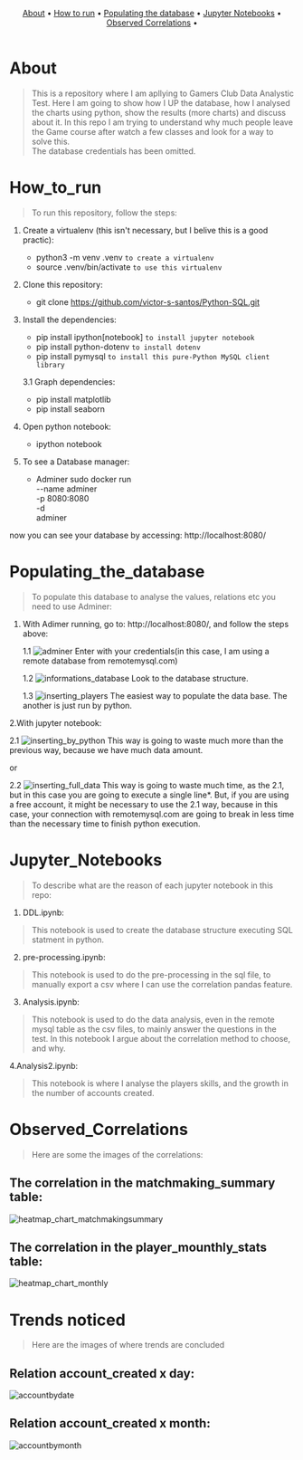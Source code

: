 <table>
   <tr>
      <p align="center">
        <a href="#about">About</a> •
        <a href="#how_to_run">How to run</a> •
        <a href="#populating_the_database">Populating the database</a> •
         <a href="#jupyter_notebooks">Jupyter Notebooks</a> •
         <a href="#observed_correlations">Observed Correlations</a> •
      </p>
   </tr>
</table>

# About
> This is a repository where I am apllying to Gamers Club Data Analystic Test. Here I am going to show how I UP the database, how I analysed the charts using python, show the results (more charts) and discuss about it. In this repo I am trying to understand why much people leave the Game course after watch a few classes and look for a way to solve this.  
The database credentials has been omitted. 

# How_to_run
> To run this repository, follow the steps:
1. Create a virtualenv (this isn't necessary, but I belive this is a good practic):
    * python3 -m venv .venv `to create a virtualenv`
    * source .venv/bin/activate `to use this virtualenv`
    
2. Clone this repository:
    * git clone https://github.com/victor-s-santos/Python-SQL.git

3. Install the dependencies:
   * pip install ipython[notebook] `to install jupyter notebook`
   * pip install python-dotenv `to install dotenv`
   * pip install pymysql `to install this pure-Python MySQL client library`

   3.1 Graph dependencies:
      * pip install matplotlib
      * pip install seaborn
   
4. Open python notebook:
    * ipython notebook
    
5. To see a Database manager:
    * Adminer
    sudo docker run \
        --name adminer \
        -p 8080:8080 \
        -d \
        adminer

now you can see your database by accessing:
http://localhost:8080/

# Populating_the_database
>To populate this database to analyse the values, relations etc you need to use Adminer: 
1. With Adimer running, go to:
    http://localhost:8080/, and follow the steps above:
    
    1.1 ![adminer](/images/adminer/adminer.png)
    Enter with your credentials(in this case, I am using a remote database from remotemysql.com)
    
    1.2 ![informations_database](/images/adminer/informations_database.png)
    Look to the database structure.
    
    1.3 ![inserting_players](/images/adminer/inserting_players.png)
    The easiest way to populate the data base. The another is just run by python.
  
2.With jupyter notebook:

   2.1 ![inserting_by_python](/images/adminer/inserting_by_python.png)
   This way is going to waste much more than the previous way, because we have much data amount.
   
   or
   
   2.2 ![inserting_full_data](/images/adminer/insert_full_data.png)
   This way is going to waste much time, as the 2.1, but in this case you are going to execute a single line*.
   But, if you are using a free account, it might be necessary to use the 2.1 way, because in this case, your connection with remotemysql.com are going to break in less time than the necessary time to finish python execution.
   

# Jupyter_Notebooks
>To describe what are the reason of each jupyter notebook in this repo:
1. DDL.ipynb:
>This notebook is used to create the database structure executing SQL statment in python.

2. pre-processing.ipynb:
>This notebook is used to do the pre-processing in the sql file, to manually export a csv where I can use the correlation pandas feature.

3. Analysis.ipynb:
>This notebook is used to do the data analysis, even in the remote mysql table as the csv files, to mainly answer the questions in the test. In this notebook I argue about the correlation method to choose, and why.

4.Analysis2.ipynb:
>This notebook is where I analyse the players skills, and the growth in the number of accounts created.

# Observed_Correlations
>Here are some the images of the correlations:

## The correlation in the matchmaking_summary table:
![heatmap_chart_matchmakingsummary](/images/correlations/heatmap_spearman_matchmakingsummary.png)

## The correlation in the player_mounthly_stats table:
![heatmap_chart_monthly](/images/correlations/heatmap_chart_monthly.png)

# Trends noticed
>Here are the images of where trends are concluded

## Relation account_created x day:
![accountbydate](/images/charts/accountbydate.png)


## Relation account_created x month:
![accountbymonth](/images/charts/accountbymonth.png)